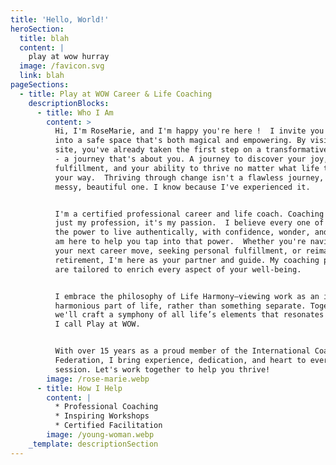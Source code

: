 ```yaml
---
title: 'Hello, World!'
heroSection:
  title: blah
  content: |
    play at wow hurray
  image: /favicon.svg
  link: blah
pageSections:
  - title: Play at WOW Career & Life Coaching
    descriptionBlocks:
      - title: Who I Am
        content: >
          Hi, I'm RoseMarie, and I'm happy you're here !  I invite you to step
          into a safe space that's both magical and empowering. By visiting my
          site, you've already taken the first step on a transformative journey
          - a journey that's about you. A journey to discover your joy, your
          fulfillment, and your ability to thrive no matter what life throws
          your way.  Thriving through change isn't a flawless journey, it’s a
          messy, beautiful one. I know because I've experienced it.


          I'm a certified professional career and life coach. Coaching is not
          just my profession, it's my passion.  I believe every one of us has
          the power to live authentically, with confidence, wonder, and joy.  I
          am here to help you tap into that power.  Whether you're navigating
          your next career move, seeking personal fulfillment, or reimagining
          retirement, I'm here as your partner and guide. My coaching programs
          are tailored to enrich every aspect of your well-being.


          I embrace the philosophy of Life Harmony—viewing work as an integral,
          harmonious part of life, rather than something separate. Together,
          we'll craft a symphony of all life’s elements that resonates with what
          I call Play at WOW.


          With over 15 years as a proud member of the International Coaching
          Federation, I bring experience, dedication, and heart to every
          session. Let's work together to help you thrive!
        image: /rose-marie.webp
      - title: How I Help
        content: |
          * Professional Coaching   
          * Inspiring Workshops    
          * Certified Facilitation
        image: /young-woman.webp
    _template: descriptionSection
---
```


